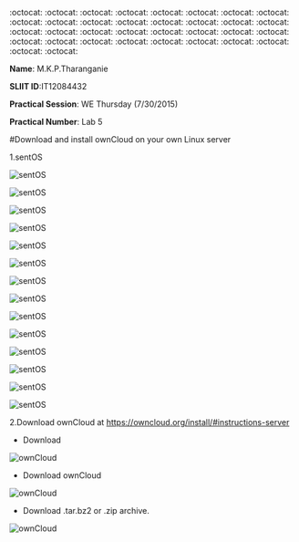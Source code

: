 
:octocat: :octocat: :octocat: :octocat: :octocat: :octocat: :octocat: :octocat: :octocat: :octocat: :octocat: :octocat: :octocat: :octocat: :octocat: :octocat: :octocat: :octocat: :octocat: :octocat: :octocat: :octocat: :octocat: :octocat: 
:octocat: :octocat: :octocat: :octocat: :octocat: :octocat: :octocat: :octocat: :octocat: :octocat: 

 **Name**: M.K.P.Tharanganie
 
 **SLIIT ID**:IT12084432
 
 **Practical Session**: WE Thursday (7/30/2015)
 
 **Practical Number**: Lab 5

#Download and install ownCloud on your own Linux server

1.sentOS 

![sentOS](http://i57.tinypic.com/38pit.jpg)

![sentOS](http://i59.tinypic.com/2m5frit.jpg)

![sentOS](http://i60.tinypic.com/zkrhbk.jpg)

![sentOS](http://i60.tinypic.com/1zoj5ut.jpg)

![sentOS](http://i57.tinypic.com/2usfm1y.jpg)

![sentOS](http://i61.tinypic.com/29za246.jpg)

![sentOS](http://i62.tinypic.com/2w2r82d.jpg)

![sentOS](http://i62.tinypic.com/hwxqb6.jpg)

![sentOS](http://i59.tinypic.com/6zqwdg.jpg)

![sentOS](http://i60.tinypic.com/sy6xkx.jpg)

![sentOS](http://i62.tinypic.com/14e5rf4.jpg)

![sentOS](http://i61.tinypic.com/312k77p.jpg)

![sentOS]()

![sentOS]()

2.Download ownCloud at  https://owncloud.org/install/#instructions-server

* Download

![ownCloud]()

* Download ownCloud

![ownCloud]()

* Download .tar.bz2 or .zip archive.

![ownCloud]()
